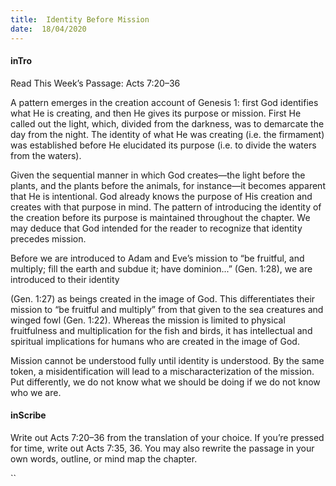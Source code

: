 ```yaml
---
title:  Identity Before Mission
date:  18/04/2020
---
```


#### inTro

Read This Week’s Passage: Acts 7:20–36

A pattern emerges in the creation account of Genesis 1: first God identifies what He is creating, and then He gives its purpose or mission. First He called out the light, which, divided from the darkness, was to demarcate the day from the night. The identity of what He was creating (i.e. the firmament) was established before He elucidated its purpose (i.e. to divide the waters from the waters).

Given the sequential manner in which God creates—the light before the plants, and the plants before the animals, for instance—it becomes apparent that He is intentional. God already knows the purpose of His creation and creates with that purpose in mind. The pattern of introducing the identity of the creation before its purpose is maintained throughout the chapter. We may deduce that God intended for the reader to recognize that identity precedes mission.

Before we are introduced to Adam and Eve’s mission to “be fruitful, and multiply; fill the earth and subdue it; have dominion...” (Gen. 1:28), we are introduced to their identity

(Gen. 1:27) as beings created in the image of God. This differentiates their mission to “be fruitful and multiply” from that given to the sea creatures and winged fowl (Gen. 1:22). Whereas the mission is limited to physical fruitfulness and multiplication for the fish and birds, it has intellectual and spiritual implications for humans who are created in the image of God.

Mission cannot be understood fully until identity is understood. By the same token, a misidentification will lead to a mischaracterization of the mission. Put differently, we do not know what we should be doing if we do not know who we are.

#### inScribe

Write out Acts 7:20–36 from the translation of your choice. If you’re pressed for time, write out Acts 7:35, 36. You may also rewrite the passage in your own words, outline, or mind map the chapter.

``